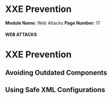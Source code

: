 <!--
 // Platform: Academy
// URL: https://academy.hackthebox.com/module/134/section/1218
// Platform Version: V1
// Module ID: 134
// Module Name: Web Attacks
// Module Difficulty: Medium
// Section ID: 1218
// Section Title: XXE Prevention
// Page Title: Web Attacks
// Page Number: 17
-->

# XXE Prevention

**Module Name:** Web Attacks **Page Number:** 17

#### WEB ATTACKS

# XXE Prevention

## Avoiding Outdated Components

## Using Safe XML Configurations

####